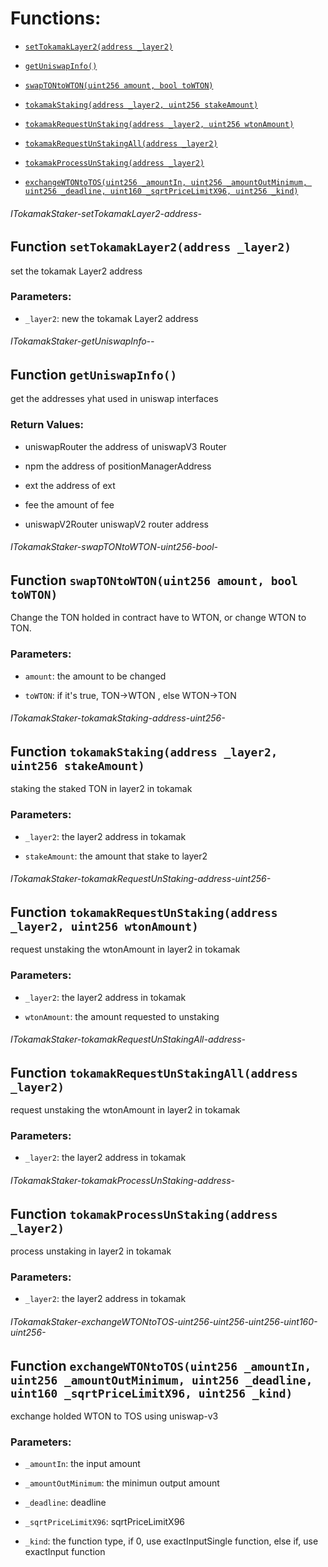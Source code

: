 # Functions:

- [`setTokamakLayer2(address _layer2)`](#ITokamakStaker-setTokamakLayer2-address-)

- [`getUniswapInfo()`](#ITokamakStaker-getUniswapInfo--)

- [`swapTONtoWTON(uint256 amount, bool toWTON)`](#ITokamakStaker-swapTONtoWTON-uint256-bool-)

- [`tokamakStaking(address _layer2, uint256 stakeAmount)`](#ITokamakStaker-tokamakStaking-address-uint256-)

- [`tokamakRequestUnStaking(address _layer2, uint256 wtonAmount)`](#ITokamakStaker-tokamakRequestUnStaking-address-uint256-)

- [`tokamakRequestUnStakingAll(address _layer2)`](#ITokamakStaker-tokamakRequestUnStakingAll-address-)

- [`tokamakProcessUnStaking(address _layer2)`](#ITokamakStaker-tokamakProcessUnStaking-address-)

- [`exchangeWTONtoTOS(uint256 _amountIn, uint256 _amountOutMinimum, uint256 _deadline, uint160 _sqrtPriceLimitX96, uint256 _kind)`](#ITokamakStaker-exchangeWTONtoTOS-uint256-uint256-uint256-uint160-uint256-)

###### ITokamakStaker-setTokamakLayer2-address-

## Function `setTokamakLayer2(address _layer2)`

set the tokamak Layer2 address

### Parameters:

- `_layer2`: new the tokamak Layer2 address

###### ITokamakStaker-getUniswapInfo--

## Function `getUniswapInfo()`

get the addresses yhat used in uniswap interfaces

### Return Values:

- uniswapRouter the address of uniswapV3 Router

- npm the address of positionManagerAddress

- ext the address of ext

- fee the amount of fee

- uniswapV2Router uniswapV2 router address

###### ITokamakStaker-swapTONtoWTON-uint256-bool-

## Function `swapTONtoWTON(uint256 amount, bool toWTON)`

Change the TON holded in contract have to WTON, or change WTON to TON.

### Parameters:

- `amount`: the amount to be changed

- `toWTON`: if it's true, TON->WTON , else WTON->TON

###### ITokamakStaker-tokamakStaking-address-uint256-

## Function `tokamakStaking(address _layer2, uint256 stakeAmount)`

 staking the staked TON in layer2 in tokamak

### Parameters:

- `_layer2`: the layer2 address in tokamak

- `stakeAmount`: the amount that stake to layer2

###### ITokamakStaker-tokamakRequestUnStaking-address-uint256-

## Function `tokamakRequestUnStaking(address _layer2, uint256 wtonAmount)`

 request unstaking the wtonAmount in layer2 in tokamak

### Parameters:

- `_layer2`: the layer2 address in tokamak

- `wtonAmount`: the amount requested to unstaking

###### ITokamakStaker-tokamakRequestUnStakingAll-address-

## Function `tokamakRequestUnStakingAll(address _layer2)`

 request unstaking the wtonAmount in layer2 in tokamak

### Parameters:

- `_layer2`: the layer2 address in tokamak

###### ITokamakStaker-tokamakProcessUnStaking-address-

## Function `tokamakProcessUnStaking(address _layer2)`

process unstaking in layer2 in tokamak

### Parameters:

- `_layer2`: the layer2 address in tokamak

###### ITokamakStaker-exchangeWTONtoTOS-uint256-uint256-uint256-uint160-uint256-

## Function `exchangeWTONtoTOS(uint256 _amountIn, uint256 _amountOutMinimum, uint256 _deadline, uint160 _sqrtPriceLimitX96, uint256 _kind)`

exchange holded WTON to TOS using uniswap-v3

### Parameters:

- `_amountIn`: the input amount

- `_amountOutMinimum`: the minimun output amount

- `_deadline`: deadline

- `_sqrtPriceLimitX96`: sqrtPriceLimitX96

- `_kind`: the function type, if 0, use exactInputSingle function, else if, use exactInput function
